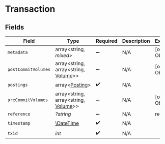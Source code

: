 # Transaction


## Fields

| Field                                                                 | Type                                                                  | Required                                                              | Description                                                           | Example                                                               |
| --------------------------------------------------------------------- | --------------------------------------------------------------------- | --------------------------------------------------------------------- | --------------------------------------------------------------------- | --------------------------------------------------------------------- |
| `metadata`                                                            | array<string, *mixed*>                                                | :heavy_minus_sign:                                                    | N/A                                                                   | [object Object]                                                       |
| `postCommitVolumes`                                                   | array<string, array<string, [Volume](../../models/shared/Volume.md)>> | :heavy_minus_sign:                                                    | N/A                                                                   | [object Object]                                                       |
| `postings`                                                            | array<[Posting](../../models/shared/Posting.md)>                      | :heavy_check_mark:                                                    | N/A                                                                   |                                                                       |
| `preCommitVolumes`                                                    | array<string, array<string, [Volume](../../models/shared/Volume.md)>> | :heavy_minus_sign:                                                    | N/A                                                                   | [object Object]                                                       |
| `reference`                                                           | *?string*                                                             | :heavy_minus_sign:                                                    | N/A                                                                   | ref:001                                                               |
| `timestamp`                                                           | [\DateTime](https://www.php.net/manual/en/class.datetime.php)         | :heavy_check_mark:                                                    | N/A                                                                   |                                                                       |
| `txid`                                                                | *int*                                                                 | :heavy_check_mark:                                                    | N/A                                                                   |                                                                       |